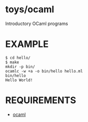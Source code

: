 # toys/ocaml

Introductory OCaml programs

# EXAMPLE

```
$ cd hello/
$ make
mkdir -p bin/
ocamlc -w +a -o bin/hello hello.ml
bin/hello
Hello World!
```

# REQUIREMENTS

* [ocaml](http://caml.inria.fr/)
